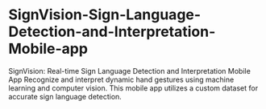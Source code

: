 # SignVision-Sign-Language-Detection-and-Interpretation-Mobile-app
SignVision: Real-time Sign Language Detection and Interpretation Mobile App  Recognize and interpret dynamic hand gestures using machine learning and computer vision. This mobile app utilizes a custom dataset for accurate sign language detection. 

